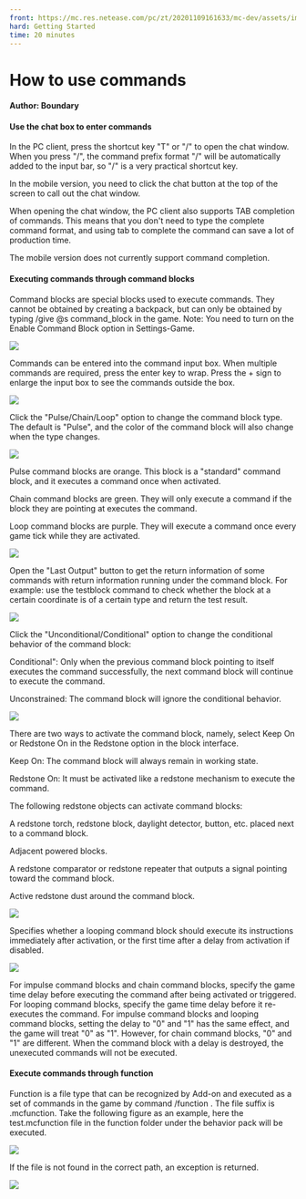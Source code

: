 ```yaml
--- 
front: https://mc.res.netease.com/pc/zt/20201109161633/mc-dev/assets/img/2_1.d438c68d.png 
hard: Getting Started 
time: 20 minutes 
--- 
```

# How to use commands 
#### Author: Boundary 
#### Use the chat box to enter commands 

In the PC client, press the shortcut key "T" or "/" to open the chat window. When you press "/", the command prefix format "/" will be automatically added to the input bar, so "/" is a very practical shortcut key. 

In the mobile version, you need to click the chat button at the top of the screen to call out the chat window. 

When opening the chat window, the PC client also supports TAB completion of commands. This means that you don't need to type the complete command format, and using tab to complete the command can save a lot of production time. 

The mobile version does not currently support command completion.

#### Executing commands through command blocks 

Command blocks are special blocks used to execute commands. They cannot be obtained by creating a backpack, but can only be obtained by typing /give @s command_block in the game. Note: You need to turn on the Enable Command Block option in Settings-Game. 

![](./images/2_1.png) 

Commands can be entered into the command input box. When multiple commands are required, press the enter key to wrap. Press the + sign to enlarge the input box to see the commands outside the box. 

![](./images/2_2.png) 

Click the "Pulse/Chain/Loop" option to change the command block type. The default is "Pulse", and the color of the command block will also change when the type changes. 

![](./images/2_3.png) 

Pulse command blocks are orange. This block is a "standard" command block, and it executes a command once when activated. 

Chain command blocks are green. They will only execute a command if the block they are pointing at executes the command. 

Loop command blocks are purple. They will execute a command once every game tick while they are activated. 




![](./images/2_4.png) 

Open the "Last Output" button to get the return information of some commands with return information running under the command block. For example: use the testblock command to check whether the block at a certain coordinate is of a certain type and return the test result. 

![](./images/2_5.png) 

Click the "Unconditional/Conditional" option to change the conditional behavior of the command block: 

Conditional": Only when the previous command block pointing to itself executes the command successfully, the next command block will continue to execute the command. 

Unconstrained: The command block will ignore the conditional behavior. 

![](./images/2_6.png) 

There are two ways to activate the command block, namely, select Keep On or Redstone On in the Redstone option in the block interface. 

Keep On: The command block will always remain in working state. 

Redstone On: It must be activated like a redstone mechanism to execute the command. 



The following redstone objects can activate command blocks: 

A redstone torch, redstone block, daylight detector, button, etc. placed next to a command block. 

Adjacent powered blocks. 

A redstone comparator or redstone repeater that outputs a signal pointing toward the command block. 

Active redstone dust around the command block. 

![](./images/2_7.png) 

Specifies whether a looping command block should execute its instructions immediately after activation, or the first time after a delay from activation if disabled. 

![ ](./images/2_8.png) 

For impulse command blocks and chain command blocks, specify the game time delay before executing the command after being activated or triggered. For looping command blocks, specify the game time delay before it re-executes the command. For impulse command blocks and looping command blocks, setting the delay to "0" and "1" has the same effect, and the game will treat "0" as "1". However, for chain command blocks, "0" and "1" are different. When the command block with a delay is destroyed, the unexecuted commands will not be executed. 




#### Execute commands through function 

Function is a file type that can be recognized by Add-on and executed as a set of commands in the game by command /function <file name>. The file suffix is .mcfunction. Take the following figure as an example, here the test.mcfunction file in the function folder under the behavior pack will be executed. 

![](./images/2_9.png) 

If the file is not found in the correct path, an exception is returned. 

![](./images/2_10.png) 

